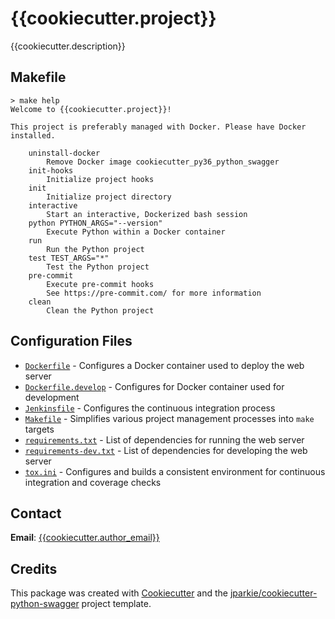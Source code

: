 # {{cookiecutter.project}}

{{cookiecutter.description}}

## Makefile

```
> make help
Welcome to {{cookiecutter.project}}!

This project is preferably managed with Docker. Please have Docker installed.

    uninstall-docker
        Remove Docker image cookiecutter_py36_python_swagger
    init-hooks
        Initialize project hooks
    init
        Initialize project directory
    interactive
        Start an interactive, Dockerized bash session
    python PYTHON_ARGS="--version"
        Execute Python within a Docker container
    run
        Run the Python project
    test TEST_ARGS="*"
        Test the Python project
    pre-commit
        Execute pre-commit hooks
        See https://pre-commit.com/ for more information
    clean
        Clean the Python project
```

## Configuration Files

- [`Dockerfile`](https://docs.docker.com/engine/reference/builder/) - Configures a Docker container used to deploy the web server
- [`Dockerfile.develop`](https://docs.docker.com/engine/reference/builder/) - Configures for Docker container used for development
- [`Jenkinsfile`](https://jenkins.io/doc/book/pipeline/jenkinsfile/) - Configures the continuous integration process
- [`Makefile`](https://www.gnu.org/software/make/) - Simplifies various project management processes into `make` targets
- [`requirements.txt`](https://pip.pypa.io/en/stable/user_guide/) - List of dependencies for running the web server
- [`requirements-dev.txt`](https://pip.pypa.io/en/stable/user_guide/) - List of dependencies for developing the web server
- [`tox.ini`](https://tox.readthedocs.io/en/latest/) - Configures and builds a consistent environment for continuous integration and coverage checks

## Contact

**Email**: [{{cookiecutter.author_email}}](mailto:{{cookiecutter.author_email}})

## Credits

This package was created with [Cookiecutter](https://github.com/audreyr/cookiecutter) and the [jparkie/cookiecutter-python-swagger](https://github.com/jparkie/cookiecutter-python-swagger) project template.
